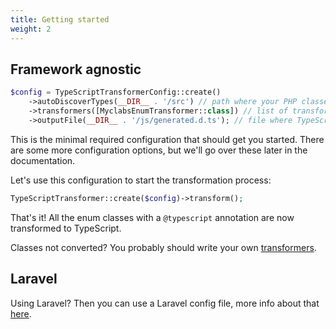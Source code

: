 ```yaml
---
title: Getting started
weight: 2
---
```


## Framework agnostic

```php
$config = TypeScriptTransformerConfig::create()
    ->autoDiscoverTypes(__DIR__ . '/src') // path where your PHP classes are
    ->transformers([MyclabsEnumTransformer::class]) // list of transformers
    ->outputFile(__DIR__ . '/js/generated.d.ts'); // file where TypeScript type definitions will be written
```

This is the minimal required configuration that should get you started. There are some more configuration options, but we'll go over these later in the documentation.

Let's use this configuration to start the transformation process:

```php
TypeScriptTransformer::create($config)->transform();
```

That's it! All the enum classes with a `@typescript` annotation are now transformed to TypeScript.

Classes not converted? You probably should write your own [transformers](/docs/typescript-transformer/v2/usage/transformers).

## Laravel

Using Laravel? Then you can use a Laravel config file, more info about that [here](https://docs.spatie.be/typescript-transformer/v2/laravel/installation-and-setup/).

